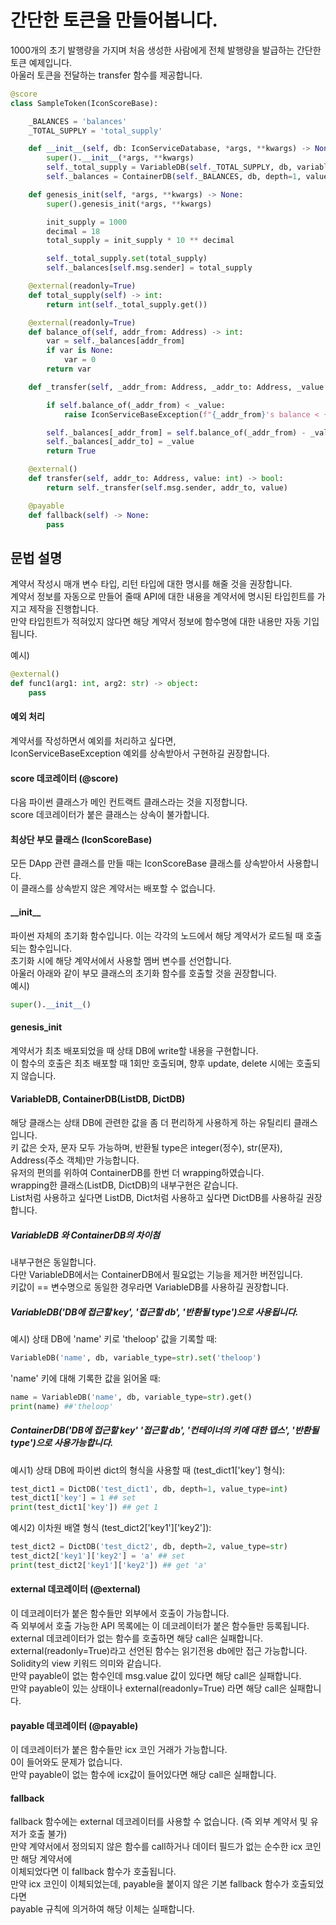 간단한 토큰을 만들어봅니다.
==================================

1000개의 초기 발행량을 가지며 처음 생성한 사람에게 전체 발행량을 발급하는 간단한 토큰 예제입니다.<br/>
아울러 토큰을 전달하는 transfer 함수를 제공합니다.<br/>

```python
@score
class SampleToken(IconScoreBase):

    _BALANCES = 'balances'
    _TOTAL_SUPPLY = 'total_supply'

    def __init__(self, db: IconServiceDatabase, *args, **kwargs) -> None:
        super().__init__(*args, **kwargs)
        self._total_supply = VariableDB(self._TOTAL_SUPPLY, db, variable_type=int)
        self._balances = ContainerDB(self._BALANCES, db, depth=1, value_type=int)

    def genesis_init(self, *args, **kwargs) -> None:
        super().genesis_init(*args, **kwargs)

        init_supply = 1000
        decimal = 18
        total_supply = init_supply * 10 ** decimal

        self._total_supply.set(total_supply)
        self._balances[self.msg.sender] = total_supply

    @external(readonly=True)
    def total_supply(self) -> int:
        return int(self._total_supply.get())

    @external(readonly=True)
    def balance_of(self, addr_from: Address) -> int:
        var = self._balances[addr_from]
        if var is None:
            var = 0
        return var

    def _transfer(self, _addr_from: Address, _addr_to: Address, _value: int) -> bool:

        if self.balance_of(_addr_from) < _value:
            raise IconServiceBaseException(f"{_addr_from}'s balance < {_value}")

        self._balances[_addr_from] = self.balance_of(_addr_from) - _value
        self._balances[_addr_to] = _value
        return True

    @external()
    def transfer(self, addr_to: Address, value: int) -> bool:
        return self._transfer(self.msg.sender, addr_to, value)

    @payable
    def fallback(self) -> None:
        pass
```

문법 설명
--------------
계약서 작성시 매개 변수 타입, 리턴 타입에 대한 명시를 해줄 것을 권장합니다.<br/>
계약서 정보를 자동으로 만들어 줄때 API에 대한 내용을 계약서에 명시된 타입힌트를 가지고 제작을 진행합니다.<br/>
만약 타입힌트가 적혀있지 않다면 해당 계약서 정보에 함수명에 대한 내용만 자동 기입됩니다.<br/>

예시)
```python
@external()
def func1(arg1: int, arg2: str) -> object:
    pass
```

#### 예외 처리
계약서를 작성하면서 예외를 처리하고 싶다면,<br/>
IconServiceBaseException 예외를 상속받아서 구현하길 권장합니다.<br/>

#### score 데코레이터 (@score)
다음 파이썬 클래스가 메인 컨트랙트 클래스라는 것을 지정합니다.<br/>
score 데코레이터가 붙은 클래스는 상속이 불가합니다.<br/>

#### 최상단 부모 클래스 (IconScoreBase)
모든 DApp 관련 클래스를 만들 때는 IconScoreBase 클래스를 상속받아서 사용합니다.<br/>
이 클래스를 상속받지 않은 계약서는 배포할 수 없습니다.<br/>

#### \_\_init\_\_
파이썬 자체의 초기화 함수입니다. 이는 각각의 노드에서 해당 계약서가 로드될 때 호출되는 함수입니다.<br/>
초기화 시에 해당 계약서에서 사용할 멤버 변수를 선언합니다.<br/>
아울러 아래와 같이 부모 클래스의 초기화 함수를 호출할 것을 권장합니다.<br/>
예시)
``` python
super().__init__()
```

#### genesis_init
계약서가 최초 배포되었을 때 상태 DB에 write할 내용을 구현합니다.<br/>
이 함수의 호출은 최초 배포할 때 1회만 호출되며, 향후 update, delete 시에는 호출되지 않습니다.<br/>

#### VariableDB, ContainerDB(ListDB, DictDB)
해당 클래스는 상태 DB에 관련한 값을 좀 더 편리하게 사용하게 하는 유틸리티 클래스입니다.<br/>
키 값은 숫자, 문자 모두 가능하며, 반환될 type은 integer(정수), str(문자), Address(주소 객체)만 가능합니다. <br/>
유저의 편의를 위하여 ContainerDB를 한번 더 wrapping하였습니다.<br/>
wrapping한 클래스(ListDB, DictDB)의 내부구현은 같습니다.<br/>
List처럼 사용하고 싶다면 ListDB, Dict처럼 사용하고 싶다면 DictDB를 사용하길 권장합니다.<br/>

##### VariableDB 와 ContainerDB의 차이첨
내부구현은 동일합니다. <br/>
다만 VariableDB에서는 ContainerDB에서 필요없는 기능을 제거한 버전입니다.<br/>
키값이 == 변수명으로 동일한 경우라면 VariableDB를 사용하길 권장합니다.<br/>

##### VariableDB('DB에 접근할 key', '접근할 db', '반환될 type')으로 사용됩니다.<br/>
예시) 상태 DB에 'name' 키로 'theloop' 값을 기록할 때:<br/>
```python
VariableDB('name', db, variable_type=str).set('theloop')
```
'name' 키에 대해 기록한 값을 읽어올 때:<br/>
```python
name = VariableDB('name', db, variable_type=str).get()
print(name) ##'theloop'
```

##### ContainerDB('DB에 접근할 key' '접근할 db', '컨테이너의 키에 대한 뎁스', '반환될 type')으로 사용가능합니다.<br/>
예시1) 상태 DB에 파이썬 dict의 형식을 사용할 때 (test_dict1['key'] 형식): <br/>
```python
test_dict1 = DictDB('test_dict1', db, depth=1, value_type=int)
test_dict1['key'] = 1 ## set
print(test_dict1['key']) ## get 1
```

예시2) 이차원 배열 형식 (test_dict2['key1']['key2']):<br/>
```python
test_dict2 = DictDB('test_dict2', db, depth=2, value_type=str)
test_dict2['key1']['key2'] = 'a' ## set
print(test_dict2['key1']['key2']) ## get 'a'
```

#### external 데코레이터 (@external)
이 데코레이터가 붙은 함수들만 외부에서 호출이 가능합니다.<br/>
즉 외부에서 호출 가능한 API 목록에는 이 데코레이터가 붙은 함수들만 등록됩니다.<br/>
external 데코레이터가 없는 함수를 호출하면 해당 call은 실패합니다.<br/>
external(readonly=True)라고 선언된 함수는 읽기전용 db에만 접근 가능합니다. Solidity의 view 키워드 의미와 같습니다. <br/>
만약 payable이 없는 함수인데 msg.value 값이 있다면 해당 call은 실패합니다.<br/>
만약 payable이 있는 상태이나 external(readonly=True) 라면 해당 call은 실패합니다.<br/>

#### payable 데코레이터 (@payable)
이 데코레이터가 붙은 함수들만 icx 코인 거래가 가능합니다.<br/>
0이 들어와도 문제가 없습니다. <br/>
만약 payable이 없는 함수에 icx값이 들어있다면 해당 call은 실패합니다.

#### fallback
fallback 함수에는 external 데코레이터를 사용할 수 없습니다. (즉 외부 계약서 및 유저가 호출 불가)<br/>
만약 계약서에서 정의되지 않은 함수를 call하거나 데이터 필드가 없는 순수한 icx 코인만 해당 계약서에 <br/>
이체되었다면 이 fallback 함수가 호출됩니다.<br/>
만약 icx 코인이 이체되었는데, payable을 붙이지 않은 기본 fallback 함수가 호출되었다면<br/>
payable 규칙에 의거하여 해당 이체는 실패합니다.<br/>
